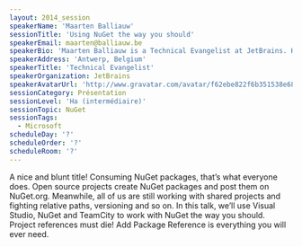 ```yaml
---
layout: 2014_session
speakerName: 'Maarten Balliauw'
sessionTitle: 'Using NuGet the way you should'
speakerEmail: maarten@balliauw.be
speakerBio: 'Maarten Balliauw is a Technical Evangelist at JetBrains. His interests are all web: ASP.NET MVC, PHP and Windows Azure. Maarten also co-founded MyGet, hosting private NuGet feeds for teams. He''s a Microsoft Most Valuable Professional (MVP) for Windows Azure and an ASPInsider. He has published many articles in both PHP and .NET literature such as MSDN magazine and PHP architect. Maarten is a frequent speaker at various national and international events such as MIX (Las Vegas), TechDays, DPC, ... His blog can be found at http://blog.maartenballiauw.be.'
speakerAddress: 'Antwerp, Belgium'
speakerTitle: 'Technical Evangelist'
speakerOrganization: JetBrains
speakerAvatarUrl: 'http://www.gravatar.com/avatar/f62ebe822f6b351538e68cb2bbadefe9?size=200&default=mm'
sessionCategory: Présentation
sessionLevel: 'Ha (intermédiaire)'
sessionTopic: NuGet
sessionTags:
  - Microsoft
scheduleDay: '?'
scheduleOrder: '?'
scheduleRoom: '?'
---
```


A nice and blunt title! Consuming NuGet packages, that’s what everyone does. Open source projects create NuGet packages and post them on NuGet.org. Meanwhile, all of us are still working with shared projects and fighting relative paths, versioning and so on. In this talk, we’ll use Visual Studio, NuGet and TeamCity to work with NuGet the way you should. Project references must die! Add Package Reference is everything you will ever need. 
